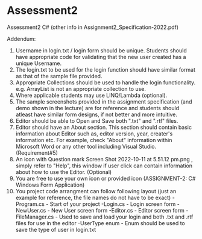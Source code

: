 # Assessment2
Assessment2 C# (other info in Assignment2_Specification-2022.pdf)

Addendum:

1. Username in login.txt / login form should be unique. Students should have appropriate code for validating that the new user created has a unique Username.
2. The login.txt to be used for the login function should have similar format as that of the sample file provided.
3. Appropriate Collections should be used to handle the login functionality. e.g. ArrayList is not an appropriate collection to use.
4. Where applicable students may use LINQ/Lambda (optional).
5. The sample screenshots provided in the assignment specification (and demo shown in the lecture) are for reference and students should atleast have similar form designs, if not better and more intuitive.
6. Editor should be able to Open and Save both ".txt" and ".rtf" files.
7. Editor should have an About section. This section should contain basic information about Editor such as, editor version, year, creater's information etc. For example, check "About" information within Microsoft Word or any other tool including Visual Studio. (Requirement#5)
8. An icon with Question mark Screen Shot 2022-10-11 at 5.51.12 pm.png , simply refer to "Help", this window if user click can contain information about how to use the Editor. (Optional)
9. You are free to use your own icon or provided icon (ASSIGNMENT-2: C# Windows Form Application)
10. You project code arrangment can follow following layout (just an example for reference, the file names do not have to be exact)
-Program.cs - Start of your project
-Login.cs - Login screen form
-NewUser.cs - New User screen form
-Editor.cs - Editor screen form
-FileManager.cs - Used to save and load your login and both .txt and .rtf files for use in the editor
-UserType enum - Enum should be used to save the type of user in login.txt
